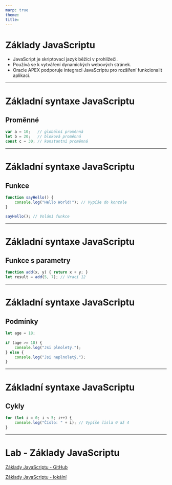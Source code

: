 ```yaml
---
marp: true
theme: 
title:
---
```

# Základy JavaScriptu

- JavaScript je skriptovací jazyk běžící v prohlížeči.
- Používá se k vytváření dynamických webových stránek.
- Oracle APEX podporuje integraci JavaScriptu pro rozšíření funkcionalit aplikací.
---



# Základní syntaxe JavaScriptu
## Proměnné
```javascript
var a = 10;   // globální proměnná
let b = 20;   // bloková proměnná
const c = 30; // konstantní proměnná
```

---
# Základní syntaxe JavaScriptu
## Funkce
```javascript
function sayHello() {
    console.log("Hello World!"); // Vypíše do konzole
}

sayHello(); // Volání funkce
```

---
# Základní syntaxe JavaScriptu
## Funkce s parametry
```javascript
function add(x, y) { return x + y; } 
let result = add(5, 7); // Vrací 12
```

---
# Základní syntaxe JavaScriptu
## Podmínky
```javascript
let age = 18;
 
if (age >= 18) {
    console.log("Jsi plnoletý.");
} else {
    console.log("Jsi neplnoletý.");
}
```

---
# Základní syntaxe JavaScriptu
## Cykly
```javascript
for (let i = 0; i < 5; i++) {
    console.log("Číslo: " + i); // Vypíše čísla 0 až 4
}
```
---
# Lab - Základy JavaScriptu
[Základy JavaScriptu - GitHub](https://github.com/xkozs01/apex_workshop_CS_2024/blob/main/labs/javascript/labs_javascript.MD)

[Základy JavaScriptu - lokální](../../labs/javascript/labs_javascript.MD)


